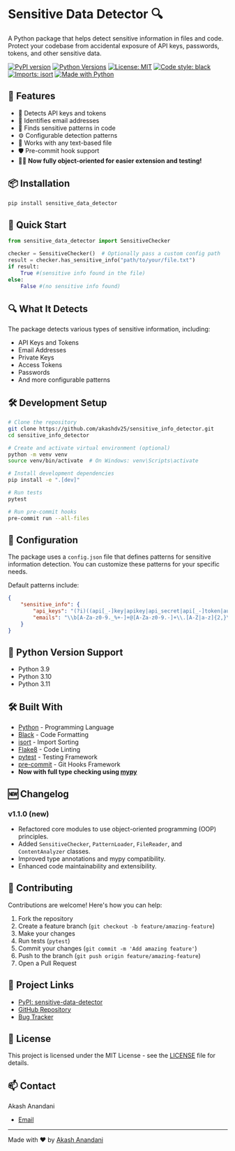 # Sensitive Data Detector 🔍

A Python package that helps detect sensitive information in files and code. Protect your codebase from accidental exposure of API keys, passwords, tokens, and other sensitive data.

[![PyPI version](https://badge.fury.io/py/sensitive-data-detector.svg)](https://badge.fury.io/py/sensitive-data-detector)
[![Python Versions](https://img.shields.io/pypi/pyversions/sensitive-data-detector)](https://pypi.org/project/sensitive-data-detector)
[![License: MIT](https://img.shields.io/badge/License-MIT-yellow.svg)](https://opensource.org/licenses/MIT)
[![Code style: black](https://img.shields.io/badge/code%20style-black-000000.svg)](https://github.com/psf/black)
[![Imports: isort](https://img.shields.io/badge/%20imports-isort-%231674b1?style=flat&labelColor=ef8336)](https://pycqa.github.io/isort/)
[![Made with Python](https://img.shields.io/badge/Made%20with-Python-1f425f.svg)](https://www.python.org/)

## 🚀 Features

- 🔑 Detects API keys and tokens
- 📧 Identifies email addresses
- 🔐 Finds sensitive patterns in code
- ⚙️ Configurable detection patterns
- 📁 Works with any text-based file
- 🛡️ Pre-commit hook support
- 🧑‍💻 **Now fully object-oriented for easier extension and testing!**

## 📦 Installation

```bash
pip install sensitive_data_detector
```

## 🎯 Quick Start

```python
from sensitive_data_detector import SensitiveChecker

checker = SensitiveChecker()  # Optionally pass a custom config path
result = checker.has_sensitive_info("path/to/your/file.txt")
if result:
    True #(sensitive info found in the file)
else:
    False #(no sensitive info found)
```

## 🔍 What It Detects

The package detects various types of sensitive information, including:

- API Keys and Tokens
- Email Addresses
- Private Keys
- Access Tokens
- Passwords
- And more configurable patterns

## 🛠️ Development Setup

```bash
# Clone the repository
git clone https://github.com/akashdv25/sensitive_info_detector.git
cd sensitive_info_detector

# Create and activate virtual environment (optional)
python -m venv venv
source venv/bin/activate  # On Windows: venv\Scripts\activate

# Install development dependencies
pip install -e ".[dev]"

# Run tests
pytest

# Run pre-commit hooks
pre-commit run --all-files
```

## 🔧 Configuration

The package uses a `config.json` file that defines patterns for sensitive information detection. You can customize these patterns for your specific needs.

Default patterns include:
```json
{
    "sensitive_info": {
        "api_keys": "(?i)((api[_-]key|apikey|api_secret|api[_-]token|auth[_-]token|access[_-]token)['\"]?\\s*[:=]\\s*['\"]([\\w\\-._]+)['\"])",
        "emails": "\\b[A-Za-z0-9._%+-]+@[A-Za-z0-9.-]+\\.[A-Z|a-z]{2,}\\b"
    }
}
```

## 🐍 Python Version Support

- Python 3.9
- Python 3.10
- Python 3.11

## 🛠️ Built With

- [Python](https://www.python.org/) - Programming Language
- [Black](https://github.com/psf/black) - Code Formatting
- [isort](https://pycqa.github.io/isort/) - Import Sorting
- [Flake8](https://flake8.pycqa.org/) - Code Linting
- [pytest](https://docs.pytest.org/) - Testing Framework
- [pre-commit](https://pre-commit.com/) - Git Hooks Framework
- **Now with full type checking using [mypy](http://mypy-lang.org/)**

## 🆕 Changelog

### v1.1.0 (new)
- Refactored core modules to use object-oriented programming (OOP) principles.
- Added `SensitiveChecker`, `PatternLoader`, `FileReader`, and `ContentAnalyzer` classes.
- Improved type annotations and mypy compatibility.
- Enhanced code maintainability and extensibility.

## 🤝 Contributing

Contributions are welcome! Here's how you can help:

1. Fork the repository
2. Create a feature branch (`git checkout -b feature/amazing-feature`)
3. Make your changes
4. Run tests (`pytest`)
5. Commit your changes (`git commit -m 'Add amazing feature'`)
6. Push to the branch (`git push origin feature/amazing-feature`)
7. Open a Pull Request

## 🔗 Project Links

- [PyPI: sensitive-data-detector](https://pypi.org/project/sensitive-data-detector/)
- [GitHub Repository](https://github.com/akashdv25/sensitive_data_detector)
- [Bug Tracker](https://github.com/akashdv25/sensitive_data_detector/issues)

## 📝 License

This project is licensed under the MIT License - see the [LICENSE](LICENSE) file for details.

## 📫 Contact

Akash Anandani  
* [Email](mailto:akashanandani.56@gmail.com)

---

Made with ❤️ by [Akash Anandani](https://github.com/akashdv25)